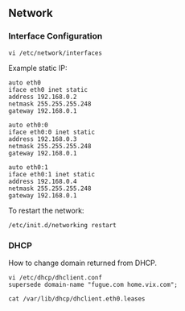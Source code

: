 ## Network

### Interface Configuration

`vi /etc/network/interfaces`

Example static IP:

```
auto eth0
iface eth0 inet static
address 192.168.0.2
netmask 255.255.255.248
gateway 192.168.0.1 

auto eth0:0
iface eth0:0 inet static
address 192.168.0.3
netmask 255.255.255.248
gateway 192.168.0.1 

auto eth0:1
iface eth0:1 inet static
address 192.168.0.4
netmask 255.255.255.248
gateway 192.168.0.1
```

To restart the network:

`/etc/init.d/networking restart`

### DHCP

How to change domain returned from DHCP.

```
vi /etc/dhcp/dhclient.conf
supersede domain-name "fugue.com home.vix.com";

cat /var/lib/dhcp/dhclient.eth0.leases
```
